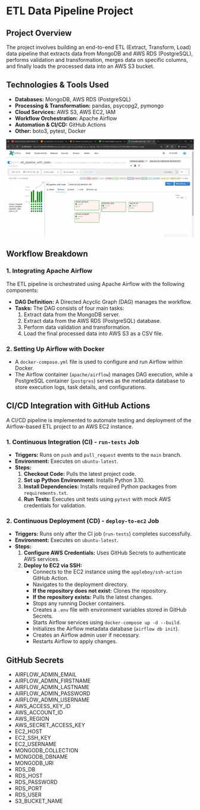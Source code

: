 # ETL Data Pipeline Project

## Project Overview

The project involves building an end-to-end ETL (Extract, Transform, Load) data pipeline that extracts data from MongoDB and AWS RDS (PostgreSQL), performs validation and transformation, merges data on specific columns, and finally loads the processed data into an AWS S3 bucket.

## Technologies & Tools Used

- **Databases:** MongoDB, AWS RDS (PostgreSQL)
- **Processing & Transformation:** pandas, psycopg2, pymongo
- **Cloud Services:** AWS S3, AWS EC2, IAM
- **Workflow Orchestration:** Apache Airflow
- **Automation & CI/CD:** GitHub Actions
- **Other:** boto3, pytest, Docker

![](images/airflow_ui_ec2.jpg)

## Workflow Breakdown

### 1. Integrating Apache Airflow

The ETL pipeline is orchestrated using Apache Airflow with the following components:

- **DAG Definition:** A Directed Acyclic Graph (DAG) manages the workflow.
- **Tasks:** The DAG consists of four main tasks:
  1. Extract data from the MongoDB server.
  2. Extract data from the AWS RDS (PostgreSQL) database.
  3. Perform data validation and transformation.
  4. Load the final processed data into AWS S3 as a CSV file.

### 2. Setting Up Airflow with Docker

- A `docker-compose.yml` file is used to configure and run Airflow within Docker.
- The Airflow container (`apache/airflow`) manages DAG execution, while a PostgreSQL container (`postgres`) serves as the metadata database to store execution logs, task details, and configurations.

## CI/CD Integration with GitHub Actions

A CI/CD pipeline is implemented to automate testing and deployment of the Airflow-based ETL project to an AWS EC2 instance.

### 1. Continuous Integration (CI) - `run-tests` Job

- **Triggers:** Runs on `push` and `pull_request` events to the `main` branch.
- **Environment:** Executes on `ubuntu-latest`.
- **Steps:**
  1. **Checkout Code:** Pulls the latest project code.
  2. **Set up Python Environment:** Installs Python 3.10.
  3. **Install Dependencies:** Installs required Python packages from `requirements.txt`.
  4. **Run Tests:** Executes unit tests using `pytest` with mock AWS credentials for validation.

### 2. Continuous Deployment (CD) - `deploy-to-ec2` Job

- **Triggers:** Runs only after the CI job (`run-tests`) completes successfully.
- **Environment:** Executes on `ubuntu-latest`.
- **Steps:**
  1. **Configure AWS Credentials:** Uses GitHub Secrets to authenticate AWS services.
  2. **Deploy to EC2 via SSH:**
     - Connects to the EC2 instance using the `appleboy/ssh-action` GitHub Action.
     - Navigates to the deployment directory.
     - **If the repository does not exist:** Clones the repository.
     - **If the repository exists:** Pulls the latest changes.
     - Stops any running Docker containers.
     - Creates a `.env` file with environment variables stored in GitHub Secrets.
     - Starts Airflow services using `docker-compose up -d --build`.
     - Initializes the Airflow metadata database (`airflow db init`).
     - Creates an Airflow admin user if necessary.
     - Restarts Airflow to apply changes.

## GitHub Secrets 
- AIRFLOW_ADMIN_EMAIL
- AIRFLOW_ADMIN_FIRSTNAME
- AIRFLOW_ADMIN_LASTNAME
- AIRFLOW_ADMIN_PASSWORD
- AIRFLOW_ADMIN_USERNAME
- AWS_ACCESS_KEY_ID
- AWS_ACCOUNT_ID
- AWS_REGION
- AWS_SECRET_ACCESS_KEY
- EC2_HOST
- EC2_SSH_KEY
- EC2_USERNAME
- MONGODB_COLLECTION
- MONGODB_DBNAME
- MONGODB_URI
- RDS_DB
- RDS_HOST
- RDS_PASSWORD
- RDS_PORT
- RDS_USER
- S3_BUCKET_NAME
